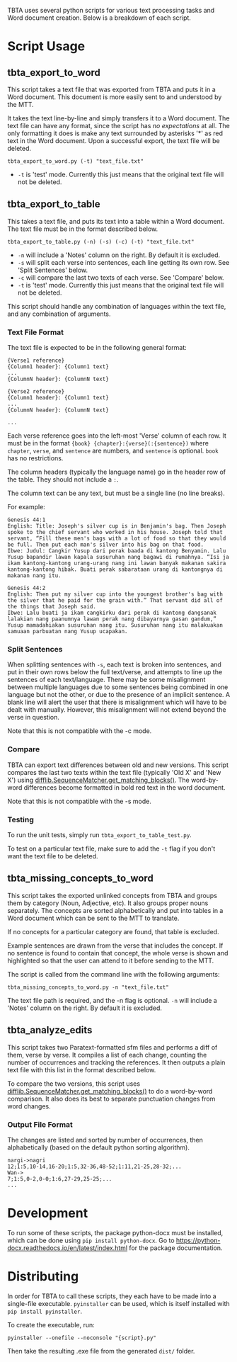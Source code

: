 TBTA uses several python scripts for various text processing tasks and Word document creation. Below is a breakdown of each script.

# Script Usage

## tbta_export_to_word

This script takes a text file that was exported from TBTA and puts it in a Word document. This document is more easily sent to and understood by the MTT.

It takes the text line-by-line and simply transfers it to a Word document. The text file can have any format, since the script has *no expectations* at all. The only formatting it does is make any text surrounded by asterisks '*' as red text in the Word document. Upon a successful export, the text file will be deleted. 

`tbta_export_to_word.py (-t) "text_file.txt"`

- `-t` is 'test' mode. Currently this just means that the original text file will not be deleted.

## tbta_export_to_table

This takes a text file, and puts its text into a table within a Word document. The text file must be in the format described below.

`tbta_export_to_table.py (-n) (-s) (-c) (-t) "text_file.txt"`

- `-n` will include a 'Notes' column on the right. By default it is excluded.
- `-s` will split each verse into sentences, each line getting its own row. See 'Split Sentences' below.
- `-c` will compare the last two texts of each verse. See 'Compare' below.
- `-t` is 'test' mode. Currently this just means that the original text file will not be deleted.

This script should handle any combination of languages within the text file, and any combination of arguments.

### Text File Format

The text file is expected to be in the following general format:
```
{Verse1 reference}
{Column1 header}: {Column1 text}
...
{ColumnN header}: {ColumnN text}

{Verse2 reference}
{Column1 header}: {Column1 text}
...
{ColumnN header}: {ColumnN text}

...
```

Each verse reference goes into the left-most 'Verse' column of each row. It must be in the format `{book} {chapter}:{verse}(:{sentence})` where `chapter`, `verse`, and `sentence` are numbers, and `sentence` is optional. `book` has no restrictions.

The column headers (typically the language name) go in the header row of the table. They should not include a `:`.

The column text can be any text, but must be a single line (no line breaks).

For example:
```
Genesis 44:1
English: Title: Joseph's silver cup is in Benjamin's bag. Then Joseph spoke to the chief servant who worked in his house. Joseph told that servant, “Fill these men's bags with a lot of food so that they would be full. Then put each man's silver into his bag on that food.
Ibwe: Judul: Cangkir Yusup dari perak baada di kantong Benyamin. Lalu Yusup bapandir lawan kapala susuruhan nang bagawi di rumahnya. “Isi ja ikam kantong-kantong urang-urang nang ini lawan banyak makanan sakira kantong-kantong hibak. Buati perak sabarataan urang di kantongnya di makanan nang itu.

Genesis 44:2
English: Then put my silver cup into the youngest brother's bag with the silver that he paid for the grain with.” That servant did all of the things that Joseph said.
Ibwe: Lalu buati ja ikam cangkirku dari perak di kantong dangsanak lalakian nang paanumnya lawan perak nang dibayarnya gasan gandum,” Yusup mamadahiakan susuruhan nang itu. Susuruhan nang itu malakuakan samuaan parbuatan nang Yusup ucapakan.
```

### Split Sentences

When splitting sentences with `-s`, each text is broken into sentences, and put in their own rows below the full text/verse, and attempts to line up the sentences of each text/language. There may be some misalignment between multiple languages due to some sentences being combined in one language but not the other, or due to the presence of an implicit sentence. A blank line will alert the user that there is misalignment which will have to be dealt with manually. However, this misalignment will not extend beyond the verse in question.

Note that this is not compatible with the -c mode.

### Compare

TBTA can export text differences between old and new versions. This script compares the last two texts within the text file (typically 'Old X' and 'New X') using [difflib.SequenceMatcher.get_matching_blocks()](https://docs.python.org/3/library/difflib.html#difflib.SequenceMatcher.get_matching_blocks). The word-by-word differences become formatted in bold red text in the word document.

Note that this is not compatible with the -s mode.

### Testing

To run the unit tests, simply run `tbta_export_to_table_test.py`.

To test on a particular text file, make sure to add the `-t` flag if you don't want the text file to be deleted.

## tbta_missing_concepts_to_word

This script takes the exported unlinked concepts from TBTA and groups them by category (Noun, Adjective, etc). It also groups proper nouns separately.
The concepts are sorted alphabetically and put into tables in a Word document which can be sent to the MTT to translate.

If no concepts for a particular category are found, that table is excluded.

Example sentences are drawn from the verse that includes the concept. If no sentence is found to contain that concept, the whole verse is shown and highlighted so that the user can attend to it before sending to the MTT.

The script is called from the command line with the following arguments:

```tbta_missing_concepts_to_word.py -n "text_file.txt"```

The text file path is required, and the -n flag is optional.
```-n``` will include a 'Notes' column on the right. By default it is excluded.

## tbta_analyze_edits

This script takes two Paratext-formatted sfm files and performs a diff of them, verse by verse. It compiles a list of each change, counting the number of occurrences and tracking the references. It then outputs a plain text file with this list in the format described below.

To compare the two versions, this script uses [difflib.SequenceMatcher.get_matching_blocks()](https://docs.python.org/3/library/difflib.html#difflib.SequenceMatcher.get_matching_blocks) to do a word-by-word comparison. It also does its best to separate punctuation changes from word changes.

### Output File Format

The changes are listed and sorted by number of occurrences, then alphabetically (based on the default python sorting algorithm).

```
nargi->nagri
12;1:5,10-14,16-20;1:5,32-36,48-52;1:11,21-25,28-32;...
Wan->
7;1:5,0-2,0-0;1:6,27-29,25-25;...
...
```

# Development

To run some of these scripts, the package python-docx must be installed, which can be done using ```pip install python-docx```. Go to https://python-docx.readthedocs.io/en/latest/index.html for the package documentation.

# Distributing

In order for TBTA to call these scripts, they each have to be made into a single-file executable. `pyinstaller` can be used, which is itself installed with `pip install pyinstaller`.

To create the executable, run:
```
pyinstaller --onefile --noconsole "{script}.py"
```
Then take the resulting .exe file from the generated `dist/` folder.